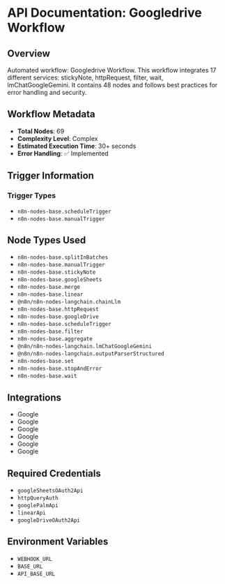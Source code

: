 # API Documentation: Googledrive Workflow

## Overview
Automated workflow: Googledrive Workflow. This workflow integrates 17 different services: stickyNote, httpRequest, filter, wait, lmChatGoogleGemini. It contains 48 nodes and follows best practices for error handling and security.

## Workflow Metadata
- **Total Nodes**: 69
- **Complexity Level**: Complex
- **Estimated Execution Time**: 30+ seconds
- **Error Handling**: ✅ Implemented

## Trigger Information
### Trigger Types
- `n8n-nodes-base.scheduleTrigger`
- `n8n-nodes-base.manualTrigger`

## Node Types Used
- `n8n-nodes-base.splitInBatches`
- `n8n-nodes-base.manualTrigger`
- `n8n-nodes-base.stickyNote`
- `n8n-nodes-base.googleSheets`
- `n8n-nodes-base.merge`
- `n8n-nodes-base.linear`
- `@n8n/n8n-nodes-langchain.chainLlm`
- `n8n-nodes-base.httpRequest`
- `n8n-nodes-base.googleDrive`
- `n8n-nodes-base.scheduleTrigger`
- `n8n-nodes-base.filter`
- `n8n-nodes-base.aggregate`
- `@n8n/n8n-nodes-langchain.lmChatGoogleGemini`
- `@n8n/n8n-nodes-langchain.outputParserStructured`
- `n8n-nodes-base.set`
- `n8n-nodes-base.stopAndError`
- `n8n-nodes-base.wait`

## Integrations
- Google
- Google
- Google
- Google
- Google
- Google

## Required Credentials
- `googleSheetsOAuth2Api`
- `httpQueryAuth`
- `googlePalmApi`
- `linearApi`
- `googleDriveOAuth2Api`

## Environment Variables
- `WEBHOOK_URL`
- `BASE_URL`
- `API_BASE_URL`
